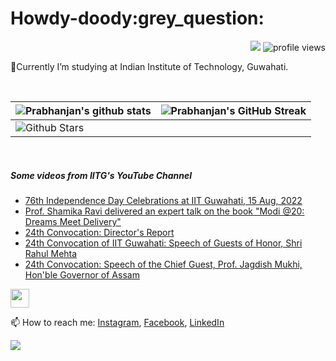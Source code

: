 <h1> Howdy-doody:grey_question:  </h1>
<p align='center'>
</p>
<p align="right">
  <img src="https://img.shields.io/github/forks/prabhanjan-jadhav/prabhanjan-jadhav?style=social"></img>
  <img src="https://gpvc.arturio.dev/prabhanjan-jadhav" alt="profile views">
</p>


🏫Currently I’m studying at Indian Institute of Technology, Guwahati. 


<br>

| ![Prabhanjan's github stats](https://github-readme-stats.vercel.app/api?username=prabhanjan-jadhav&show_icons=true&theme=tokyonight) | ![Prabhanjan's GitHub Streak](https://github-readme-streak-stats.herokuapp.com/?user=prabhanjan-jadhav&theme=tokyonight) |
| --- | --- |
| ![Github Stars](https://github-readme-stats.vercel.app/api?username=prabhanjan-jadhav&show_icons=true&locale=en&count_private=true&hide_rank=true&custom_title=My%20GitHub%20Stats&disable_animations=true&theme=tokyonight)

<br>


##### Some videos from IITG's YouTube Channel
<!-- YOUTUBE-VIDEOS-LIST:START -->
- [76th Independence Day Celebrations at IIT Guwahati, 15 Aug, 2022](https://www.youtube.com/watch?v=pO_xDhiJso0)
- [Prof. Shamika Ravi delivered an expert talk on the book &quot;Modi @20: Dreams Meet Delivery&quot;](https://www.youtube.com/watch?v=G5dO7CDa-Vw)
- [24th Convocation: Director&#39;s Report](https://www.youtube.com/watch?v=axszGKhdJPs)
- [24th Convocation of IIT Guwahati: Speech of Guests of Honor, Shri Rahul Mehta](https://www.youtube.com/watch?v=HKFr06hFLB0)
- [24th Convocation: Speech of the Chief Guest, Prof. Jagdish Mukhi, Hon&#39;ble Governor of Assam](https://www.youtube.com/watch?v=MO8oAgEC7iU)
<!-- YOUTUBE-VIDEOS-LIST:END -->
<p align="left">
<img src = "https://raw.githubusercontent.com/MartinHeinz/MartinHeinz/master/wave.gif" width = 30px>
</p>

📫 How to reach me: [Instagram](https://www.instagram.com/prabhanjanjadhav273/), [Facebook](https://www.facebook.com/profile.php?id=100075065617822), [LinkedIn](https://www.linkedin.com/in/prabhanjan-jadhav-18a176224/)

<p align="left">
  <img src="https://capsule-render.vercel.app/api?type=waving&color=gradient&height=60&section=footer&width=100"/>
</p>
<!--
**prabhanjan-jadhav/prabhanjan-jadhav** is a ✨ _special_ ✨ repository because its `README.md` (this file) appears on your GitHub profile.
